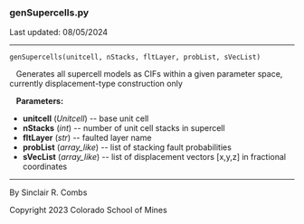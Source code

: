 ### genSupercells.py

Last updated: 08/05/2024

---
`genSupercells(unitcell, nStacks, fltLayer, probList, sVecList)`

&nbsp;&nbsp; Generates all supercell models as CIFs within a given parameter space, currently displacement-type construction only

&nbsp;&nbsp; **Parameters:**

* **unitcell** (*Unitcell*) -- base unit cell
* **nStacks** (*int*) -- number of unit cell stacks in supercell
* **fltLayer** (*str*) -- faulted layer name
* **probList** (*array_like*) -- list of stacking fault probabilities
* **sVecList** (*array_like*) -- list of displacement vectors \[x,y,z\] in fractional coordinates

---
By Sinclair R. Combs

Copyright 2023 Colorado School of Mines
